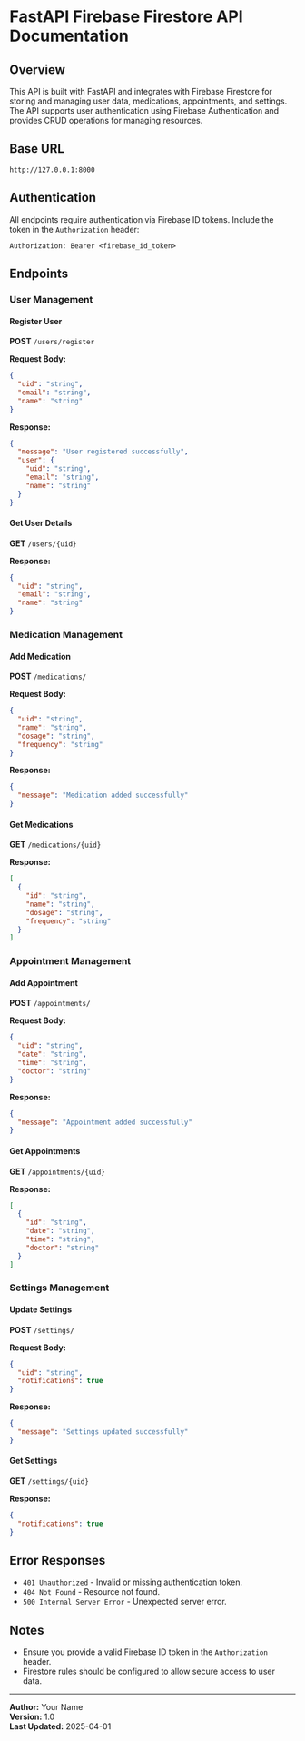 # FastAPI Firebase Firestore API Documentation

## Overview
This API is built with FastAPI and integrates with Firebase Firestore for storing and managing user data, medications, appointments, and settings. The API supports user authentication using Firebase Authentication and provides CRUD operations for managing resources.

## Base URL
```
http://127.0.0.1:8000
```

## Authentication
All endpoints require authentication via Firebase ID tokens. Include the token in the `Authorization` header:

```
Authorization: Bearer <firebase_id_token>
```

## Endpoints

### User Management
#### Register User
**POST** `/users/register`

**Request Body:**
```json
{
  "uid": "string",
  "email": "string",
  "name": "string"
}
```

**Response:**
```json
{
  "message": "User registered successfully",
  "user": {
    "uid": "string",
    "email": "string",
    "name": "string"
  }
}
```

#### Get User Details
**GET** `/users/{uid}`

**Response:**
```json
{
  "uid": "string",
  "email": "string",
  "name": "string"
}
```

### Medication Management
#### Add Medication
**POST** `/medications/`

**Request Body:**
```json
{
  "uid": "string",
  "name": "string",
  "dosage": "string",
  "frequency": "string"
}
```

**Response:**
```json
{
  "message": "Medication added successfully"
}
```

#### Get Medications
**GET** `/medications/{uid}`

**Response:**
```json
[
  {
    "id": "string",
    "name": "string",
    "dosage": "string",
    "frequency": "string"
  }
]
```

### Appointment Management
#### Add Appointment
**POST** `/appointments/`

**Request Body:**
```json
{
  "uid": "string",
  "date": "string",
  "time": "string",
  "doctor": "string"
}
```

**Response:**
```json
{
  "message": "Appointment added successfully"
}
```

#### Get Appointments
**GET** `/appointments/{uid}`

**Response:**
```json
[
  {
    "id": "string",
    "date": "string",
    "time": "string",
    "doctor": "string"
  }
]
```

### Settings Management
#### Update Settings
**POST** `/settings/`

**Request Body:**
```json
{
  "uid": "string",
  "notifications": true
}
```

**Response:**
```json
{
  "message": "Settings updated successfully"
}
```

#### Get Settings
**GET** `/settings/{uid}`

**Response:**
```json
{
  "notifications": true
}
```

## Error Responses
- `401 Unauthorized` - Invalid or missing authentication token.
- `404 Not Found` - Resource not found.
- `500 Internal Server Error` - Unexpected server error.

## Notes
- Ensure you provide a valid Firebase ID token in the `Authorization` header.
- Firestore rules should be configured to allow secure access to user data.

---
**Author:** Your Name  
**Version:** 1.0  
**Last Updated:** 2025-04-01